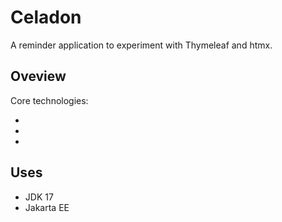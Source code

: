 # Celadon

A reminder application to experiment with Thymeleaf and htmx.

## Oveview

Core technologies:

- [Jakarta Web Services]: https://jakarta.ee/specifications/restful-ws/
- [Thymeleaf]: https://www.thymeleaf.org
- [htmx]: https://htmx.org/

## Uses

- JDK 17
- Jakarta EE


